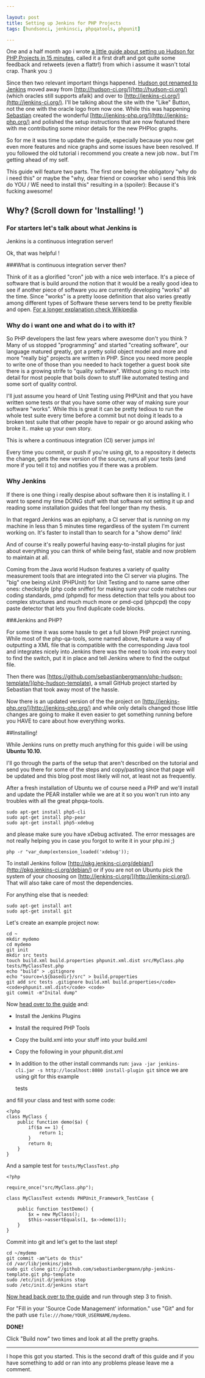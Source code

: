 ```yaml
---

layout: post
title: Setting up Jenkins for PHP Projects
tags: [hundsonci, jenkinsci, phpqatools, phpunit]

---
```


One and a half month ago i wrote [a little guide about setting up Hudson for PHP Projects in 15 minutes](/2010-12-19-setting-up-hudson-for-php-projects), called it a first draft and got quite some feedback and retweets (even a flattr!) from which i assume it wasn't total crap. Thank you :)

Since then two relevant important things happened. [Hudson got renamed to Jenkins](http://www.infoq.com/news/2011/01/jenkins) moved away from [http://hudson-ci.org/](http://hudson-ci.org/) (which oracles still supports afaik) and over to [http://jenkins-ci.org/](http://jenkins-ci.org/). I'll be talking about the site with the "Like" Button, not the one with the oracle logo from now one. While this was happening [Sebastian](http://sebastian-bergmann.de/) created the wonderful [http://jenkins-php.org/](http://jenkins-php.org/) and polished the setup instructions that are now featured there with me contributing some minor details for the new PHPloc graphs.

So for me it was time to update the guide, especially because you now get even more features and nice graphs and some issues have been resolved. If you followed the old tutorial i recommend you create a new job now.. but I'm getting ahead of my self.

This guide will feature two parts. The first one being the obligatory "why do i need this" or maybe the "why, dear friend or coworker who i send this link do YOU / WE need to install this" resulting in a (spoiler): Because it's fucking awesome!

## Why? (Scroll down for 'Installing! ')

### For starters let's talk about what Jenkins is

Jenkins is a continuous integration server!

Ok, that was helpful !

###What is continuous integration server then?

Think of it as a glorified "cron" job with a nice web interface. It's a piece of software that is build around the notion that it would be a really good idea to see if another piece of software you are currently developing "works" all the time. Since "works" is a pretty loose definition that also varies greatly among different types of Software these servers tend to be pretty flexible and open. [For a longer explanation check Wikipedia](http://en.wikipedia.org/wiki/Continuous_integration).
 
### Why do i want one and what do i to with it?

So PHP developers the last few years where awesome don't you think ? Many of us stopped "programming" and started "creating software", our language matured greatly, got a pretty solid object model and more and more "really big" projects are written in PHP. Since you need more people to write one of those than you needed to hack together a guest book site there is a growing strife to "quality software". Without going to much into detail for most people that boils down to stuff like automated testing and some sort of quality control.

I'll just assume you heard of Unit Testing using PHPUnit and that you have written some tests or that you have some other way of making sure your software "works". While this is great it can be pretty tedious to run the whole test suite every time before a commit but not doing it leads to a broken test suite that other people have to repair or go around asking who broke it.. make up your own story.

This is where a continuous integration (CI) server jumps in!

Every time you commit, or push if you're using git, to a repository it detects the change, gets the new version of the source, runs all your tests (and more if you tell it to) and notifies you if there was a problem.

### Why Jenkins

If there is one thing i really despise about software then it is installing it. I want to spend my time DOING stuff with that software not setting it up and reading some installation guides that feel longer than my thesis.

In that regard Jenkins was an epiphany, a CI server that is _running_ on my machine in less than 5 minutes time regardless of the system I'm current working on. It's faster to install than to search for a "show demo" link!

And of course it's really powerful having easy-to-install plugins for just about everything you can think of while being fast, stable and now problem to maintain at all.

Coming from the Java world Hudson features a variety of quality measurement tools that are integrated into the CI server via plugins. The "big" one being xUnit (PHPUnit) for Unit Testing and to name same other ones: checkstyle (php code sniffer) for making sure your code matches our coding standards, pmd (phpmd) for mess detection that tells you about too complex structures and much much more or pmd-cpd (phpcpd) the copy paste detector that lets you find duplicate code blocks.

###Jenkins and PHP?

For some time it was some hassle to get a full blown PHP project running. While most of the php-qa-tools, some named above, feature a way of outputting a XML file that is compatible with the corresponding Java tool and integrates nicely into Jenkins there was the need to look into every tool to find the switch, put it in place and tell Jenkins where to find the output file.

Then there was [https://github.com/sebastianbergmann/php-hudson-template/](php-hudson-template), a small GitHub project started by Sebastian that took away most of the hassle.

Now there is an updated version of the the project on [http://jenkins-php.org/](http://jenkins-php.org/) and while only details changed those little changes are going to make it even easier to get something running before you HAVE to care about how everything works.

##Installing!

While Jenkins runs on pretty much anything for this guide i will be using <strong>Ubuntu 10.10.</strong>

I'll go through the parts of the setup that aren't described on the tutorial and send you there for some of the steps and copy/pasting since that page will be updated and this blog post most likely will not, at least not as frequently.

After a fresh installation of Ubuntu we of course need a PHP and we'll install and update the PEAR installer while we are at it so you won't run into any troubles with all the great phpqa-tools.

	sudo apt-get install php5-cli
	sudo apt-get install php-pear
	sudo apt-get install php5-xdebug

and please make sure you have xDebug activated. The error messages are not really helping you in case you forgot to write it in your php.ini ;)

	php -r "var_dump(extension_loaded('xdebug'));

To install Jenkins follow [http://pkg.jenkins-ci.org/debian/](http://pkg.jenkins-ci.org/debian/) or if you are not on Ubuntu pick the system of your choosing on [http://jenkins-ci.org/](http://jenkins-ci.org/). That will also take care of most the dependencies.

For anything else that is needed:

	sudo apt-get install ant
	sudo apt-get install git

Let's create an example project now:

	cd ~
	mkdir mydemo
	cd mydemo
	git init
	mkdir src tests
	touch build.xml build.properties phpunit.xml.dist src/MyClass.php tests/MyClassTest.php
	echo "build" > .gitignore
	echo "source=\${basedir}/src" > build.properties
	git add src tests .gitignore build.xml build.properties</code> <code>phpunit.xml.dist</code> <code>
	git commit -m"Inital dump"

Now [head over to the guide](http://jenkins-php.org/) and:

 * Install the Jenkins Plugins
 * Install the required PHP Tools
 * Copy the build.xml into your stuff into your build.xml
 * Copy the following in your phpunit.dist.xml
 * In addition to the other install commands run: `java -jar jenkins-cli.jar -s http://localhost:8080 install-plugin git` since we are using git for this example

	<?xml version="1.0" encoding="UTF-8"?>
	<phpunit backupGlobals="false"
	   backupStaticAttributes="false"
	          syntaxCheck="false">
	
	<testsuites>
	     <testsuite name="php-demo">
	         <directory suffix="Test.php">tests</directory>
	     </testsuite>
	 </testsuites>
	<logging>
	  <log type="coverage-html" target="build/coverage" title="php-demo"
	       charset="UTF-8" yui="true" highlight="true"
	       lowUpperBound="35" highLowerBound="70"/>
	  <log type="coverage-clover" target="build/logs/clover.xml"/>
	  <log type="junit" target="build/logs/junit.xml" logIncompleteSkipped="false"/>
	</logging>
	</phpunit>

and fill your class and test with some code:

	<?php
	class MyClass {
	    public function demo($a) {
	        if($a == 1) {
	            return 1;
	        }
	        return 0;
	    }
	}


And a sample test for `tests/MyClassTest.php`

	<?php
	
	require_once("src/MyClass.php");
	
	class MyClassTest extends PHPUnit_Framework_TestCase {
	
	    public function testDemo() {
	        $x = new MyClass();
	        $this->assertEquals(1, $x->demo(1));
	    }
	}

Commit into git and let's get to the last step!

	cd ~/mydemo
	git commit -am"Lets do this"
	cd /var/lib/jenkins/jobs
	sudo git clone git://github.com/sebastianbergmann/php-jenkins-template.git php-template
	sudo /etc/init.d/jenkins stop
	sudo /etc/init.d/jenkins start

[Now head back over to the guide](http://jenkins-php.org/) and run through step 3 to finish.

For "Fill in your 'Source Code Management' information." use "Git" and for the path use `file:///home/YOUR_USERNAME/mydemo`.

**DONE!**

Click "Build now" two times and look at all the pretty graphs.  

--------

I hope this got you started. This is the second draft of this guide and if you have something to add or ran into any problems please leave me a comment.
